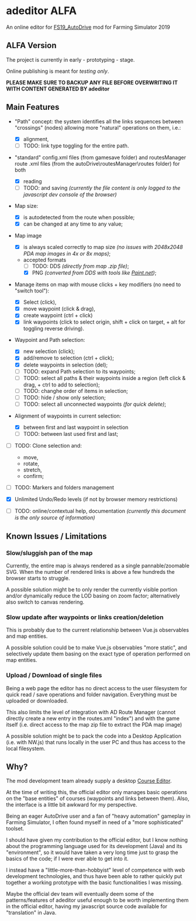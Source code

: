 # adeditor ALFA

An online editor for [FS19_AutoDrive](https://github.com/Stephan-S/FS19_AutoDrive) mod for Farming Simulator 2019

## ALFA Version

The project is currently in early - prototyping - stage.

Online publishing is meant for _testing only_.

**PLEASE MAKE SURE TO BACKUP ANY FILE BEFORE OVERWRITING IT WITH CONTENT GENERATED BY adeditor**

## Main Features

* "Path" concept: the system identifies all the links sequences between "crossings" (nodes) allowing more "natural" operations on them, i.e.:

  - [x] alignment,
  - [ ] TODO: link type toggling for the entire path.

* "standard" config.xml files (from gamesave folder) and routesManager route .xml files (from the autoDrive\routesManager\routes folder) for both

  - [x] reading
  - [ ] TODO: and saving _(currently the file content is only logged to the javascript dev console of the browser)_

* Map size:

  - [x] is autodetected from the route when possible;
  - [x] can be changed at any time to any value;

* Map image

  - [x] is always scaled correctly to map size
        _(no issues with 2048x2048 PDA map images in 4x or 8x maps)_;
  - accepted formats
    - [ ] TODO: DDS _(directly from map .zip file)_;
    - [x] PNG _(converted from DDS with tools like [Paint.net](https://www.getpaint.net/))_;

* Manage items on map with mouse clicks + key modifiers (no need to "switch tool"):

  - [x] Select (click),
  - [x] move waypoint (click & drag),
  - [x] create waypoint (ctrl + click)
  - [x] link waypoints
  (click to select origin, shift + click on target, + alt for toggling reverse driving).

* Waypoint and Path selection:

  - [x] new selection (click);
  - [x] add/remove to selection (ctrl + click);
  - [x] delete waypoints in selection (del);
  - [ ] TODO: expand Path selection to its waypoints;
  - [ ] TODO: select all paths & their waypoints inside a region (left click & drag, + ctrl to add to selection);
  - [ ] TODO: changhe order of items in selection;
  - [ ] TODO: hide / show only selection;
  - [ ] TODO: select all unconnected waypoints _(for quick delete)_;

* Alignment of waypoints in current selection:
  - [x] between first and last waypoint in selection
  - [ ] TODO: between last used first and last;

- [ ] TODO: Clone selection and:
  - move,
  - rotate,
  - stretch,
  - confirm;

- [ ] TODO: Markers and folders management

- [x] Unlimited Undo/Redo levels (if not by browser memory restrictions)

- [ ] TODO: online/contextual help, documentation
      *(currently this document is the only source of information)*

## Known Issues / Limitations

### Slow/sluggish pan of the map
Currently, the entire map is always rendered as a single pannable/zoomable SVG.
When the number of rendered links is above a few hundreds the browser starts to struggle.

A possible solution might be to only render the currently visible portion and/or dynamically reduce the LOD basing on zoom factor; alternatively also switch to canvas rendering.

### Slow update after waypoints or links creation/deletion
This is probably due to the current relationship between Vue.js observables and map entities.

A possible solution could be to make Vue.js observables "more static", and selectively update them basing on the exact type of operation performed on map entities.

### Upload / Download of single files
Being a web page the editor has no direct access to the user filesystem for quick read / save operations and folder navigation. Everything must be uploaded or downloaded.

This also limits the level of integration with AD Route Manager (cannot directly create a new entry in the routes.xml "index") and with the game itself (i.e. direct access to the map zip file to extract the PDA map image)

A possible solution might be to pack the code into a Desktop Application (i.e. with NW.js) that runs locally in the user PC and thus has access to the local filesystem.

## Why?

The mod development team already supply a desktop [Course Editor](https://github.com/Stephan-S/FS19_AutoDrive/raw/master/AutoDrive%20Course%20Editor/AD.jar).

At the time of writing this, the official editor only manages basic operations on the "base entities" of courses (waypoints and links between them). Also, the interface is a little bit awkward for my perspective.

Being an eager AutoDrive user and a fan of "heavy automation" gameplay in Farming Simulator, I often found myself in need of a "more sophisticated" toolset.

I should have given my contribution to the official editor, but I know nothing about the programming language used for its development (Java) and its "environment", so it would have taken a very long time just to grasp the basics of the code; if I were ever able to get into it.

I instead have a "little-more-than-hobbyist" level of competence with web development technologies, and thus have been able to rather quickly put together a working prototype with the basic functionalities I was missing.

Maybe the official dev team will eventually deem some of the patterns/features of adeditor useful enough to be worth implementing them in the official editor, having my javascript source code available for "translation" in Java.
